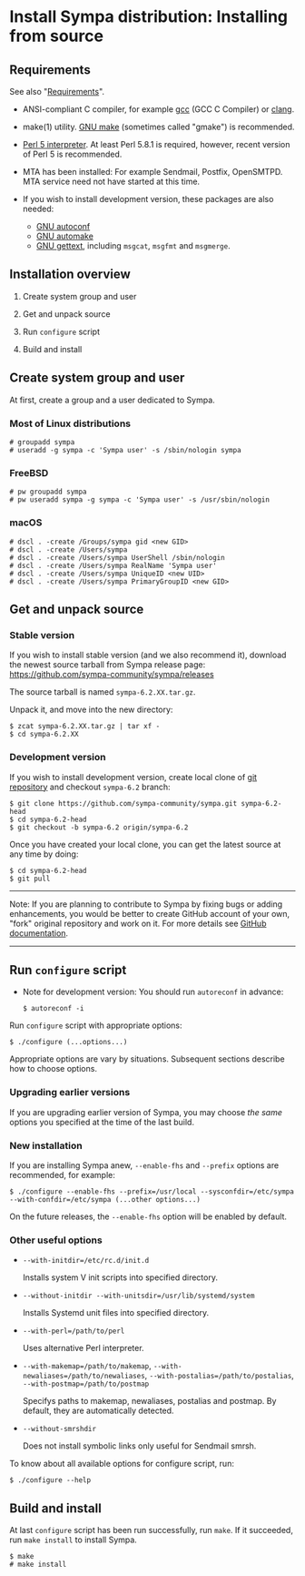 Install Sympa distribution: Installing from source
==================================================

Requirements
------------

See also "[Requirements](requirements.md)".

* ANSI-compliant C compiler,
  for example [gcc](https://gcc.gnu.org/) (GCC C Compiler)
  or [clang](http://clang.llvm.org/).

* make(1) utility. [GNU make](https://www.gnu.org/software/make/)
  (sometimes called "gmake") is recommended.

* [Perl 5 interpreter](https://www.perl.org/get.html).
  At least Perl 5.8.1 is required,
  however, recent version of Perl 5 is recommended.

* MTA has been installed: For example Sendmail, Postfix, OpenSMTPD.
  MTA service need not have started at this time.

* If you wish to install development version, these packages are also needed:
  - [GNU autoconf](https://www.gnu.org/software/autoconf/)
  - [GNU automake](https://www.gnu.org/software/automake/)
  - [GNU gettext](https://www.gnu.org/software/gettext/), including ``msgcat``, ``msgfmt`` and ``msgmerge``.

Installation overview
---------------------

1. Create system group and user

2. Get and unpack source

3. Run ``configure`` script

4. Build and install

Create system group and user
----------------------------

At first, create a group and a user dedicated to Sympa.

### Most of Linux distributions

```
# groupadd sympa
# useradd -g sympa -c 'Sympa user' -s /sbin/nologin sympa
```

### FreeBSD

```
# pw groupadd sympa
# pw useradd sympa -g sympa -c 'Sympa user' -s /usr/sbin/nologin
```

### macOS

```
# dscl . -create /Groups/sympa gid <new GID>
# dscl . -create /Users/sympa
# dscl . -create /Users/sympa UserShell /sbin/nologin
# dscl . -create /Users/sympa RealName 'Sympa user'
# dscl . -create /Users/sympa UniqueID <new UID>
# dscl . -create /Users/sympa PrimaryGroupID <new GID>
```

Get and unpack source
---------------------

### Stable version

If you wish to install stable version (and we also recommend it),
download the newest source tarball from Sympa release page:
https://github.com/sympa-community/sympa/releases

The source tarball is named ``sympa-6.2.XX.tar.gz``.

Unpack it, and move into the new directory:
```
$ zcat sympa-6.2.XX.tar.gz | tar xf -
$ cd sympa-6.2.XX
```

### Development version

If you wish to install development version,
create local clone of [git repository](https://github.com/sympa-community/sympa.git) and checkout ``sympa-6.2`` branch:
```
$ git clone https://github.com/sympa-community/sympa.git sympa-6.2-head
$ cd sympa-6.2-head
$ git checkout -b sympa-6.2 origin/sympa-6.2
```
Once you have created your local clone, you can get the latest source at any
time by doing:
```
$ cd sympa-6.2-head
$ git pull
```

----
Note: If you are planning to contribute to Sympa by fixing bugs or adding
enhancements, you would be better to create GitHub account of your own,
"fork" original repository and work on it.  For more details see
[GitHub documentation](https://help.github.com/articles/fork-a-repo/).

----

Run ``configure`` script
------------------------

* Note for development version: You should run ``autoreconf`` in advance:
  ```
  $ autoreconf -i
  ```

Run ``configure`` script with appropriate options:
```
$ ./configure (...options...)
```

Appropriate options are vary by situations.
Subsequent sections describe how to choose options.

### Upgrading earlier versions

If you are upgrading earlier version of Sympa, you may choose _the same_ options you specified at the time of the last build.

### New installation

If you are installing Sympa anew, ``--enable-fhs`` and ``--prefix`` options are recommended, for example:
```
$ ./configure --enable-fhs --prefix=/usr/local --sysconfdir=/etc/sympa --with-confdir=/etc/sympa (...other options...)
```
On the future releases, the ``--enable-fhs`` option will be enabled by default.

### Other useful options

- ``--with-initdir=/etc/rc.d/init.d``

  Installs system V init scripts into specified directory.

- ``--without-initdir --with-unitsdir=/usr/lib/systemd/system``

  Installs Systemd unit files into specified directory.

- ``--with-perl=/path/to/perl``

  Uses alternative Perl interpreter.

- ``--with-makemap=/path/to/makemap``,
  ``--with-newaliases=/path/to/newaliases``,
  ``--with-postalias=/path/to/postalias``,
  ``--with-postmap=/path/to/postmap``

  Specifys paths to makemap, newaliases, postalias and postmap.
  By default, they are automatically detected.

- ``--without-smrshdir``

  Does not install symbolic links only useful for Sendmail smrsh.

To know about all available options for configure script, run:
```
$ ./configure --help
```

Build and install
-----------------

At last ``configure`` script has been run successfully, run ``make``.
If it succeeded, run ``make install`` to install Sympa.
```
$ make
# make install
```

